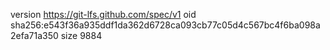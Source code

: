 version https://git-lfs.github.com/spec/v1
oid sha256:e543f36a935ddf1da362d6728ca093cb77c05d4c567bc4f6ba098a2efa71a350
size 9884
